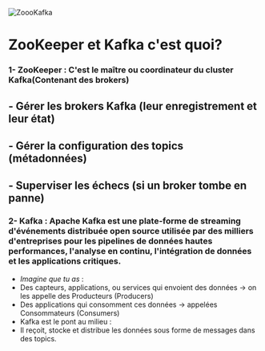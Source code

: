 ![ZoooKafka](https://github.com/user-attachments/assets/7be9cae1-3096-4fcc-b973-c21813c7f860)

# ZooKeeper et Kafka c'est quoi?
### 1- ZooKeeper : C'est le maître ou coordinateur du cluster Kafka(Contenant des brokers)
  ## - Gérer les brokers Kafka (leur enregistrement et leur état)
  ## - Gérer la configuration des topics (métadonnées)
  ## - Superviser les échecs (si un broker tombe en panne)
  
### 2- Kafka : Apache Kafka est une plate-forme de streaming d'événements distribuée open source utilisée par des milliers d'entreprises pour les pipelines de données hautes performances, l'analyse en continu, l'intégration de données et les applications critiques.
- *Imagine que tu as* :
- Des capteurs, applications, ou services qui envoient des données → on les appelle des Producteurs (Producers)
- Des applications qui consomment ces données → appelées Consommateurs (Consumers)
- Kafka est le pont au milieu :
- Il reçoit, stocke et distribue les données sous forme de messages dans des topics.
